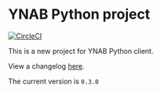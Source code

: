 # YNAB Python project
[![CircleCI](https://circleci.com/gh/GNewbury1/ynab-client/tree/feature/0.3.0.svg?style=svg)](https://circleci.com/gh/GNewbury1/ynab-client/tree/feature/0.3.0)

This is a new project for YNAB Python client.

View a changelog [here](CHANGELOG.md).

The current version is `0.3.0`
